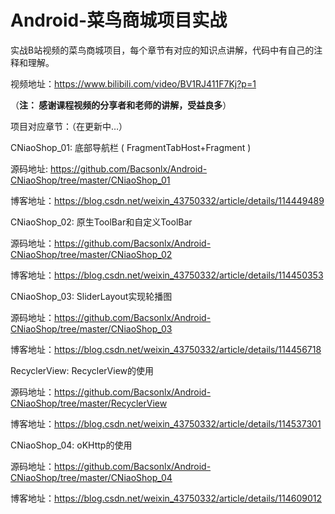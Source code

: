 # **Android-菜鸟商城项目实战**

实战B站视频的菜鸟商城项目，每个章节有对应的知识点讲解，代码中有自己的注释和理解。

视频地址：https://www.bilibili.com/video/BV1RJ411F7Kj?p=1

（**注： 感谢课程视频的分享者和老师的讲解，受益良多**）

项目对应章节：（在更新中…）

CNiaoShop_01: 底部导航栏 ( FragmentTabHost+Fragment )

源码地址: https://github.com/Bacsonlx/Android-CNiaoShop/tree/master/CNiaoShop_01

博客地址：https://blog.csdn.net/weixin_43750332/article/details/114449489

CNiaoShop_02: 原生ToolBar和自定义ToolBar

源码地址：https://github.com/Bacsonlx/Android-CNiaoShop/tree/master/CNiaoShop_02

博客地址：https://blog.csdn.net/weixin_43750332/article/details/114450353

CNiaoShop_03: SliderLayout实现轮播图

源码地址：https://github.com/Bacsonlx/Android-CNiaoShop/tree/master/CNiaoShop_03

博客地址：https://blog.csdn.net/weixin_43750332/article/details/114456718

RecyclerView: RecyclerView的使用

源码地址：https://github.com/Bacsonlx/Android-CNiaoShop/tree/master/RecyclerView

博客地址：https://blog.csdn.net/weixin_43750332/article/details/114537301

CNiaoShop_04: oKHttp的使用

源码地址：https://github.com/Bacsonlx/Android-CNiaoShop/tree/master/CNiaoShop_04

博客地址：https://blog.csdn.net/weixin_43750332/article/details/114609012

